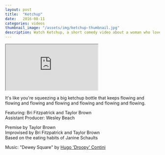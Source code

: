 ```yaml
---
layout: post
title:  "Ketchup"
date:   2016-08-11
categories: videos
thumbnail_image: "/assets/img/ketchup-thumbnail.jpg"
description: Watch Ketchup, a short comedy video about a woman who loves, loves, loves her ketchup.
---
```


<div class="embed-responsive embed-responsive-16by9">
	<iframe class="embed-responsive-item" src="http://www.youtube.com/embed/guftIrlch2o?rel=0" allowfullscreen></iframe>
</div>

It's like you're squeezing a big ketchup bottle that keeps flowing and flowing and flowing and flowing and flowing and flowing and flowing.

Featuring: Bri Fitzpatrick and Taylor Brown<br>
Assistant Producer: Wesley Beach

Premise by Taylor Brown<br>
Improvised by Bri Fitzpatrick and Taylor Brown<br>
Based on the eating habits of Janine Schaults

Music: "Dewey Square" by [Hugo 'Droopy' Contini](http://www.myspace.com/rawbounce)